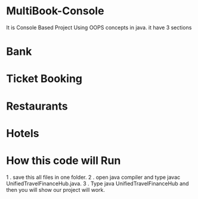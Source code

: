 # MultiBook-Console
It is Console Based Project Using OOPS concepts in java. it have 3 sections

# Bank
# Ticket Booking
# Restaurants
# Hotels
# How this code will Run

1 . save this all files in one folder.
2 . open java compiler and type javac UnifiedTravelFinanceHub.java.
3 . Type java UnifiedTravelFinanceHub and then you will show our project will work.
